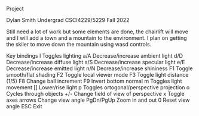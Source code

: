 Project

Dylan Smith Undergrad
CSCI4229/5229 Fall 2022


Still need a lot of work but some elements are done, the chairlift will move and I will add a town and a mountain to the environment. I plan on getting the skiier to move down the mountain using wasd controls.


Key bindings
  l          Toggles lighting
  a/A        Decrease/increase ambient light
  d/D        Decrease/increase diffuse light
  s/S        Decrease/increase specular light
  e/E        Decrease/increase emitted light
  n/N        Decrease/increase shininess
  F1         Toggle smooth/flat shading
  F2         Toggle local viewer mode
  F3         Toggle light distance (1/5)
  F8         Change ball increment
  F9         Invert bottom normal
  m          Toggles light movement
  []         Lower/rise light
  p          Toggles ortogonal/perspective projection
  o          Cycles through objects
  +/-        Change field of view of perspective
  x          Toggle axes
  arrows     Change view angle
  PgDn/PgUp  Zoom in and out
  0          Reset view angle
  ESC        Exit
